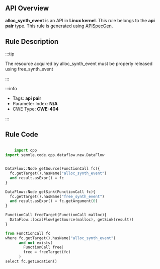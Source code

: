 ---
---


## API Overview
**alloc_synth_event** is an API in **Linux kernel**. This rule belongs to the **api pair** type. This rule is generated using [APISpecGen](../../tools/APISpecGen).
## Rule Description

:::tip

The resource acquired by alloc_synth_event must be properly released using free_synth_event

:::

:::info

- Tags: **api pair**
- Parameter Index: **N/A**
- CWE Type: **CWE-404**

:::

## Rule Code
```python

    import cpp
import semmle.code.cpp.dataflow.new.DataFlow


DataFlow::Node getSource(FunctionCall fc){
  fc.getTarget().hasName("alloc_synth_event")
  and result.asExpr() = fc
}

DataFlow::Node getSink(FunctionCall fc){
  fc.getTarget().hasName("free_synth_event")
  and result.asExpr() = fc.getArgument(0)
}

FunctionCall freeTarget(FunctionCall malloc){
  DataFlow::localFlow(getSource(malloc), getSink(result))
}

from FunctionCall fc
where fc.getTarget().hasName("alloc_synth_event")
      and not exists(
        FunctionCall free| 
        free = freeTarget(fc)
      )
select fc.getLocation()

    
```
